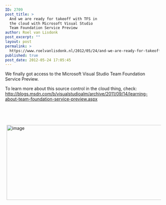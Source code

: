 ```yaml
---
ID: 2709
post_title: >
  And we are ready for takeoff with TFS in
  the cloud with Microsoft Visual Studio
  Team Foundation Service Preview
author: Roel van Lisdonk
post_excerpt: ""
layout: post
permalink: >
  https://www.roelvanlisdonk.nl/2012/05/24/and-we-are-ready-for-takeoff-with-tfs-in-the-cloud-with-microsoft-visual-studio-team-foundation-service-preview/
published: true
post_date: 2012-05-24 17:05:45
---
```

<p align="left">We finally got access to the Microsoft Visual Studio Team Foundation Service Preview.</p>  <p align="left">To learn more about this source control in the cloud thing, check: <a href="http://blogs.msdn.com/b/visualstudioalm/archive/2011/09/14/learning-about-team-foundation-service-preview.aspx">http://blogs.msdn.com/b/visualstudioalm/archive/2011/09/14/learning-about-team-foundation-service-preview.aspx</a></p>  <p align="left">&#160;</p>  <p>&#160;</p>  <p><a href="http://www.roelvanlisdonk.nl/wp-content/uploads/2012/05/image13.png" rel="lightbox"><img style="background-image: none; border-right-width: 0px; margin: 0px 5px; padding-left: 0px; padding-right: 0px; display: inline; border-top-width: 0px; border-bottom-width: 0px; border-left-width: 0px; padding-top: 0px" title="image" border="0" alt="image" src="http://www.roelvanlisdonk.nl/wp-content/uploads/2012/05/image_thumb13.png" width="580" height="244" /></a></p>